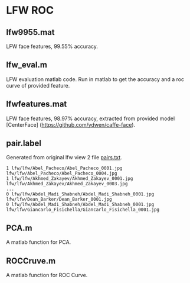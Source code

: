 # LFW ROC

## lfw9955.mat

LFW face features, 99.55% accuracy.

## lfw_eval.m

LFW evaluation matlab code. Run in matlab to get the accuracy and a roc curve of provided feature.

## lfwfeatures.mat

LFW face features, 98.97% accuracy, extracted from provided model [CenterFace] (https://github.com/ydwen/caffe-face).

## pair.label

Generated from original lfw view 2 file [pairs.txt](http://vis-www.cs.umass.edu/lfw/pairs.txt). 

    1 lfw/lfw/Abel_Pacheco/Abel_Pacheco_0001.jpg lfw/lfw/Abel_Pacheco/Abel_Pacheco_0004.jpg
    1 lfw/lfw/Akhmed_Zakayev/Akhmed_Zakayev_0001.jpg lfw/lfw/Akhmed_Zakayev/Akhmed_Zakayev_0003.jpg
    ...
    0 lfw/lfw/Abdel_Madi_Shabneh/Abdel_Madi_Shabneh_0001.jpg lfw/lfw/Dean_Barker/Dean_Barker_0001.jpg
    0 lfw/lfw/Abdel_Madi_Shabneh/Abdel_Madi_Shabneh_0001.jpg lfw/lfw/Giancarlo_Fisichella/Giancarlo_Fisichella_0001.jpg


## PCA.m

A matlab function for PCA.

## ROCCruve.m

A matlab function for ROC Curve.
